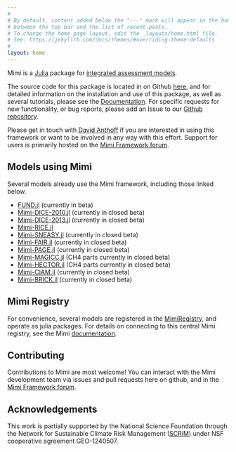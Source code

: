 ```yaml
---
#
# By default, content added below the "---" mark will appear in the home page
# between the top bar and the list of recent posts.
# To change the home page layout, edit the _layouts/home.html file.
# See: https://jekyllrb.com/docs/themes/#overriding-theme-defaults
#
layout: home
---
```


Mimi is a [Julia](http://julialang.org) package for [integrated assessment models](https://en.wikipedia.org/wiki/Integrated_assessment_modelling). 

The source code for this package is located in on Github [here](https://github.com/mimiframework/Mimi.jl), and for detailed information on the installation and use of this package, as well as several tutorials, please see the [Documentation](https://www.mimiframework.org/Mimi.jl/stable/). For specific requests for new functionality, or bug reports, please add an Issue to our [Github repository](https://github.com/mimiframework/Mimi.jl).

Please get in touch with [David Anthoff](http://www.david-anthoff.com) if you are interested in using this framework or want to be involved in any way with this effort. Support for users is primarily hosted on the [Mimi Framework forum](https://forum.mimiframework.org).


## Models using Mimi

Several models already use the Mimi framework, including those linked below.

* [FUND.jl](https://github.com/davidanthoff/fund.jl) (currently in beta)
* [Mimi-DICE-2010.jl](https://github.com/anthofflab/mimi-dice-2010.jl) (currently in closed beta)
* [Mimi-DICE-2013.jl](https://github.com/anthofflab/mimi-dice-2013.jl) (currently in closed beta)
* [Mimi-RICE.jl](https://github.com/anthofflab/mimi-rice-2010.jl)
* [Mimi-SNEASY.jl](https://github.com/anthofflab/mimi-sneasy.jl) (currently in closed beta)
* [Mimi-FAIR.jl](https://github.com/anthofflab/mimi-fair.jl/) (currently in closed beta)
* [Mimi-PAGE.jl](https://github.com/anthofflab/mimi-page.jl/) (currently in closed beta)
* [Mimi-MAGICC.jl](https://github.com/anthofflab/mimi-magicc.jl) (CH4 parts currently in closed beta)
* [Mimi-HECTOR.jl](https://github.com/anthofflab/mimi-hector.jl) (CH4 parts currently in closed beta)
* [Mimi-CIAM.jl](https://github.com/anthofflab/mimi-ciam.jl) (currently in closed beta)
* [Mimi-BRICK.jl](https://github.com/anthofflab/mimi-brick.jl) (currently in closed beta)


## Mimi Registry

For convenience, several models are registered in the [MimiRegistry](https://github.com/anthofflab/Mimi.jl), and operate as julia packages. For details on connecting to this central Mimi registry, see the Mimi [documentation](www.mimiframework.org/Mimi.jl/stable/).

## Contributing

Contributions to Mimi are most welcome! You can interact with the Mimi development team via issues and pull requests here on github, and in the [Mimi Framework forum](https://forum.mimiframework.org).

## Acknowledgements

This work is partially supported by the National Science Foundation through the Network for Sustainable Climate Risk Management ([SCRiM](http://scrimhub.org/)) under NSF cooperative agreement GEO-1240507.
